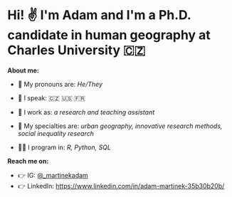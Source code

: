# Hi! :v: I'm Adam and I'm a Ph.D. candidate in human geography at Charles University 🇨🇿
**About me:**

- :bearded_person: My pronouns are: *He/They*
- :speech_balloon: I speak: 🇨🇿 :us: :fr:

- 👷 I work as: *a research and teaching assistant*
- :mechanical_arm: My specialties are: *urban geography, innovative research methods, social inequality research*
- :technologist: I program in: *R, Python, SQL*

**Reach me on:**
- 👉 IG: [@_martinekadam](instagram.com/_martinekadam)
- 👉 LinkedIn: https://www.linkedin.com/in/adam-martinek-35b30b20b/





<!--
**martinekadam/martinekadam** is a ✨ _special_ ✨ repository because its `README.md` (this file) appears on your GitHub profile.

Here are some ideas to get you started:

- 🔭 I’m currently working on ...
- 🌱 I’m currently learning ...
- 👯 I’m looking to collaborate on ...
- 🤔 I’m looking for help with ...
- 💬 Ask me about ...
- 📫 How to reach me: ...
- 😄 Pronouns: ...
- ⚡ Fun fact: ...
-->
